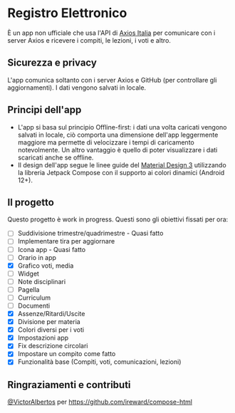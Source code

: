# Registro Elettronico
È un app non ufficiale che usa l'API di [Axios Italia](https://axiositalia.com/) per comunicare con i server Axios e ricevere i compiti, le lezioni, i voti e altro.

## Sicurezza e privacy
L'app comunica soltanto con i server Axios e GitHub (per controllare gli aggiornamenti).
I dati vengono salvati in locale.

## Principi dell'app
- L'app si basa sul principio Offline-first: i dati una volta caricati vengono salvati in locale, ciò comporta una dimensione dell'app leggermente maggiore ma permette di velocizzare i tempi di caricamento notevolmente.
Un altro vantaggio è quello di poter visualizzare i dati scaricati anche se offline.
- Il design dell'app segue le linee guide del [Material Design 3](https://m3.material.io/) utilizzando la libreria Jetpack Compose con il supporto ai colori dinamici (Android 12+).

## Il progetto
Questo progetto è work in progress. Questi sono gli obiettivi fissati per ora:
- [ ] Suddivisione trimestre/quadrimestre - Quasi fatto
- [ ] Implementare tira per aggiornare 
- [ ] Icona app - Quasi fatto
- [ ] Orario in app
- [x] Grafico voti, media
- [ ] Widget
- [ ] Note disciplinari
- [ ] Pagella
- [ ] Curriculum
- [ ] Documenti
- [x] Assenze/Ritardi/Uscite
- [x] Divisione per materia
- [x] Colori diversi per i voti
- [x] Impostazioni app
- [x] Fix descrizione circolari
- [x] Impostare un compito come fatto
- [x] Funzionalità base (Compiti, voti, comunicazioni, lezioni)

## Ringraziamenti e contributi
[@VictorAlbertos](https://github.com/VictorAlbertos) per https://github.com/ireward/compose-html
